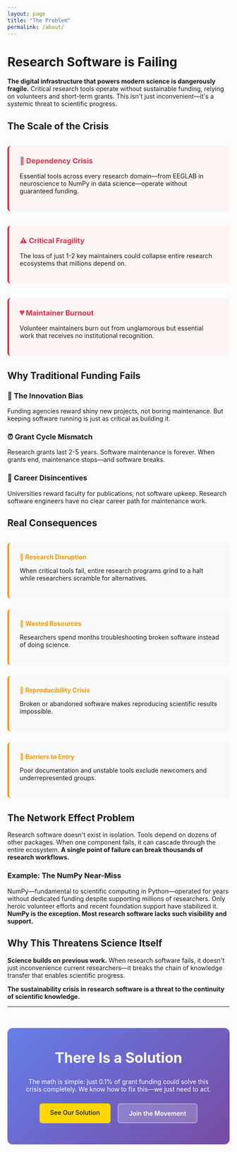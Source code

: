 ```yaml
---
layout: page
title: "The Problem"
permalink: /about/
---
```


# Research Software is Failing

**The digital infrastructure that powers modern science is dangerously fragile.** Critical research tools operate without sustainable funding, relying on volunteers and short-term grants. This isn't just inconvenient—it's a systemic threat to scientific progress.

## The Scale of the Crisis

<div class="crisis-stats">
  <div class="stat-item">
    <h3>🔬 Dependency Crisis</h3>
    <p>Essential tools across every research domain—from EEGLAB in neuroscience to NumPy in data science—operate without guaranteed funding.</p>
  </div>
  
  <div class="stat-item">
    <h3>⚠️ Critical Fragility</h3>
    <p>The loss of just 1-2 key maintainers could collapse entire research ecosystems that millions depend on.</p>
  </div>
  
  <div class="stat-item">
    <h3>💔 Maintainer Burnout</h3>
    <p>Volunteer maintainers burn out from unglamorous but essential work that receives no institutional recognition.</p>
  </div>
</div>

## Why Traditional Funding Fails

### 🎯 **The Innovation Bias**
Funding agencies reward shiny new projects, not boring maintenance. But keeping software running is just as critical as building it.

### ⏰ **Grant Cycle Mismatch** 
Research grants last 2-5 years. Software maintenance is forever. When grants end, maintenance stops—and software breaks.

### 🏢 **Career Disincentives**
Universities reward faculty for publications, not software upkeep. Research software engineers have no clear career path for maintenance work.

## Real Consequences

<div class="consequence-grid">
  <div class="consequence-item">
    <h4>🚨 Research Disruption</h4>
    <p>When critical tools fail, entire research programs grind to a halt while researchers scramble for alternatives.</p>
  </div>
  
  <div class="consequence-item">
    <h4>💸 Wasted Resources</h4>
    <p>Researchers spend months troubleshooting broken software instead of doing science.</p>
  </div>
  
  <div class="consequence-item">
    <h4>🔄 Reproducibility Crisis</h4>
    <p>Broken or abandoned software makes reproducing scientific results impossible.</p>
  </div>
  
  <div class="consequence-item">
    <h4>🚧 Barriers to Entry</h4>
    <p>Poor documentation and unstable tools exclude newcomers and underrepresented groups.</p>
  </div>
</div>

## The Network Effect Problem

Research software doesn't exist in isolation. Tools depend on dozens of other packages. When one component fails, it can cascade through the entire ecosystem. **A single point of failure can break thousands of research workflows.**

### Example: The NumPy Near-Miss
NumPy—fundamental to scientific computing in Python—operated for years without dedicated funding despite supporting millions of researchers. Only heroic volunteer efforts and recent foundation support have stabilized it. **NumPy is the exception. Most research software lacks such visibility and support.**

## Why This Threatens Science Itself

**Science builds on previous work.** When research software fails, it doesn't just inconvenience current researchers—it breaks the chain of knowledge transfer that enables scientific progress.

**The sustainability crisis in research software is a threat to the continuity of scientific knowledge.**

---

<div class="solution-preview">
  <h2>There Is a Solution</h2>
  <p>The math is simple: just 0.1% of grant funding could solve this crisis completely. We know how to fix this—we just need to act.</p>
  <div class="solution-cta">
    <a href="/solution" class="btn btn-primary">See Our Solution</a>
    <a href="/get-involved" class="btn btn-secondary">Join the Movement</a>
  </div>
</div>

<style>
.crisis-stats {
  display: grid;
  grid-template-columns: repeat(auto-fit, minmax(250px, 1fr));
  gap: 2rem;
  margin: 2rem 0;
}

.stat-item {
  background: #fff5f5;
  padding: 1.5rem;
  border-radius: 8px;
  border-left: 4px solid #dc3545;
}

.stat-item h3 {
  color: #dc3545;
  margin-top: 0;
  margin-bottom: 1rem;
}

.consequence-grid {
  display: grid;
  grid-template-columns: repeat(auto-fit, minMax(250px, 1fr));
  gap: 1.5rem;
  margin: 2rem 0;
}

.consequence-item {
  padding: 1.5rem;
  border-radius: 8px;
  background: #f8f9fa;
  border-left: 4px solid #ff9800;
}

.consequence-item h4 {
  margin-top: 0;
  color: #ff9800;
  margin-bottom: 0.5rem;
}

.solution-preview {
  background: linear-gradient(135deg, #667eea 0%, #764ba2 100%);
  color: white;
  padding: 3rem 2rem;
  border-radius: 12px;
  text-align: center;
  margin: 3rem 0;
}

.solution-preview h2 {
  margin-top: 0;
  font-size: 2rem;
}

.solution-cta {
  display: flex;
  gap: 1rem;
  justify-content: center;
  flex-wrap: wrap;
  margin-top: 1.5rem;
}

.btn {
  padding: 12px 24px;
  border-radius: 6px;
  text-decoration: none;
  font-weight: 600;
  transition: all 0.3s ease;
  display: inline-block;
}

.btn-primary {
  background-color: #ffd700;
  color: #333;
}

.btn-primary:hover {
  background-color: #ffed4e;
  transform: translateY(-2px);
}

.btn-secondary {
  background-color: rgba(255,255,255,0.2);
  color: white;
  border: 2px solid rgba(255,255,255,0.3);
}

.btn-secondary:hover {
  background-color: rgba(255,255,255,0.3);
  transform: translateY(-2px);
}

@media (max-width: 768px) {
  .crisis-stats,
  .consequence-grid {
    grid-template-columns: 1fr;
  }
  
  .solution-cta {
    flex-direction: column;
    align-items: center;
  }
}
</style>